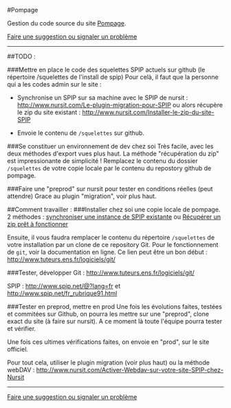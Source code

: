 #Pompage

Gestion du code source du site [Pompage](htp://pompage.net/).

[Faire une suggestion ou signaler un problème](https://github.com/pompage/site/issues)

____

##TODO :

###Mettre en place le code des squelettes SPIP actuels sur github 
(le répertoire /squelettes de l'install de spip)
Pour celà, il faut que la personne qui a les codes admin sur le site :

- Synchronise un SPIP sur sa machine avec le SPIP de nursit : http://www.nursit.com/Le-plugin-migration-pour-SPIP ou alors récupère le zip du site existant : http://www.nursit.com/Installer-le-zip-du-site-SPIP

- Envoie le contenu de `/squelettes` sur github.

###Se constituer un environnement de dev chez soi
Très facile, avec les deux méthodes d'export vues plus haut. La méthode "récupération du zip" est impressionante de simplicité !
Remplacez le contenu du dossier `/squelettes` de votre copie locale par le contenu du repostory github de pompage.

###Faire une "preprod" sur nursit pour tester en conditions réelles (peut attendre)
Grace au plugin "migration", voir plus haut.

##Comment travailler :
###Installer chez soi une copie locale de pompage. 
2 méthodes : [synchroniser une instance de SPIP existante](http://www.nursit.com/Le-plugin-migration-pour-SPIP) ou [Récupérer un zip prêt à fonctionner](http://www.nursit.com/Installer-le-zip-du-site-SPIP)

Ensuite, il vous faudra remplacer le contenu du répertoire `/squelettes` de votre installation par un clone de ce repository Git. Pour le fonctionnement de `git`, voir la documentation en ligne. Ce lien peut être un bon début : http://www.tuteurs.ens.fr/logiciels/git/

###Tester, développer
Git : http://www.tuteurs.ens.fr/logiciels/git/

SPIP : http://www.spip.net/@?lang=fr et http://www.spip.net/fr_rubrique91.html

###Tester en preprod, mettre en prod
Une fois les évolutions faites, testées et commitées sur Github, on pourra les mettre sur une "preprod", clone exact du site (à faire sur nursit). A ce moment là toute l'équipe pourra tester et vérifier.

Une fois ces ultimes vérifications faites, on envoie en "prod", sur le site officiel.

Pour tout cela, utiliser le plugin migration (voir plus haut) ou la méthode webDAV : http://www.nursit.com/Activer-Webdav-sur-votre-site-SPIP-chez-Nursit

____

[Faire une suggestion ou signaler un problème](https://github.com/pompage/site/issues)
